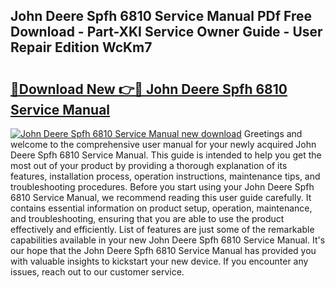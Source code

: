 ## John Deere Spfh 6810 Service Manual PDf Free Download - Part-XKI Service Owner Guide - User Repair Edition WcKm7

# <h2><a href="http://bc57672.oget.top/?id=John+Deere+Spfh+6810+Service+Manual">🔗Download New 👉🔴 John Deere Spfh 6810 Service Manual</a></h2>

[![John Deere Spfh 6810 Service Manual new download](https://i.imgur.com/5g1atiW.png)](http://bc57672.oget.top/?id=John+Deere+Spfh+6810+Service+Manual)
Greetings and welcome to the comprehensive user manual for your newly acquired John Deere Spfh 6810 Service Manual. This guide is intended to help you get the most out of your product by providing a thorough explanation of its features, installation process, operation instructions, maintenance tips, and troubleshooting procedures. Before you start using your John Deere Spfh 6810 Service Manual, we recommend reading this user guide carefully. It contains essential information on product setup, operation, maintenance, and troubleshooting, ensuring that you are able to use the product effectively and efficiently. List of features are just some of the remarkable capabilities available in your new John Deere Spfh 6810 Service Manual. It's our hope that the John Deere Spfh 6810 Service Manual has provided you with valuable insights to kickstart your new device. If you encounter any issues, reach out to our customer service.
